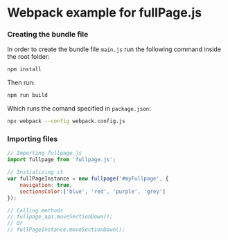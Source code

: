 # Webpack example for fullPage.js

### Creating the bundle file

In order to create the bundle file `main.js` run the following command inside the root folder:

```sh
npm install
```

Then run:
```sh
npm run build
```

Which runs the comand specified in `package.json`:

```sh
npx webpack --config webpack.config.js
```

### Importing files

```javascript
// Importing fullpage.js
import fullpage from 'fullpage.js';

// Initializing it
var fullPageInstance = new fullpage('#myFullpage', {
    navigation: true,
    sectionsColor:['blue', 'red', 'purple', 'grey']
});

// Calling methods
// fullpage_api.moveSectionDown();
// Or
// fullPageInstance.moveSectionDown();
```
